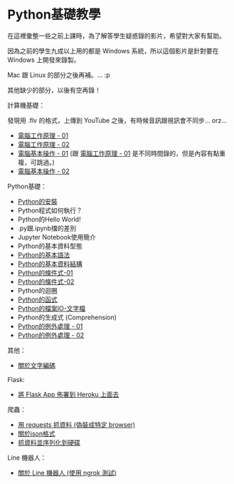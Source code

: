 # Python基礎教學

在這裡彙整一些之前上課時，為了解答學生疑惑錄的影片，希望對大家有幫助。

因為之前的學生九成以上用的都是 Windows 系統，所以這個影片是針對要在 Windows 上開發來錄製。

Mac 跟 Linux 的部分之後再補。... :p

其他缺少的部分，以後有空再錄！

計算機基礎：

發現用 \.flv 的格式，上傳到 YouTube 之後，有時候音訊跟視訊會不同步... orz...

* [電腦工作原理 - 01](https://youtu.be/26EaLKPiskc)
* [電腦工作原理 - 02](https://youtu.be/hwZt5688CIs)
* [電腦基本操作 - 01](https://goo.gl/AVFtnz) (跟 [電腦工作原理 - 01](https://youtu.be/26EaLKPiskc) 是不同時間錄的，但是內容有點重複，可跳過。)
* [電腦基本操作 - 02](https://goo.gl/JAjGA2)

Python基礎：

* [Python的安裝](https://goo.gl/zczm4x)
* Python程式如何執行？
* Python的Hello World!
* \.py跟\.ipynb擋的差別
* Jupyter Notebook使用簡介
* Python的基本資料型態
* [Python的基本語法](https://goo.gl/fNQXep)
* [Python的基本資料結構](https://goo.gl/4VYVA6)
* [Python的條件式-01](https://goo.gl/WrVkmf)
* [Python的條件式-02](https://goo.gl/JM9MoN)
* Python的迴圈
* [Python的函式](https://goo.gl/FW2MmW)
* [Python的檔案IO-文字檔](https://goo.gl/bsxUqd)
* Python的生成式 (Comprehension)
* [Python的例外處理 - 01](https://goo.gl/yLk6gr)
* [Python的例外處理 - 02](https://goo.gl/9RkQhS)

其他：

* [關於文字編碼](https://goo.gl/cKRJ8j)

Flask:

* [將 Flask App 佈署到 Heroku 上面去](https://goo.gl/skVcLN)

爬蟲：

* [用 requests 抓資料 (偽裝成特定 browser)](https://goo.gl/wLdEVj)
* [關於json格式](https://goo.gl/cCaaez)
* [抓資料並序列化到硬碟](https://goo.gl/ecTUnY)

Line 機器人：

* [關於 Line 機器人 (使用 ngrok 測試)](https://goo.gl/n4ETTw)


